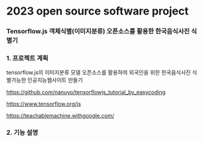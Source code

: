 # 2023 open source software project
### Tensorflow.js 객체식별(이미지분류) 오픈소스를 활용한 한국음식사진 식별기

### 1. 프로젝트 계획
tensorflow.js의 이미지분류 모델 오픈소스를 활용하여 외국인을 위한 한국음식사진 식별가능한 인공지능웹사이트 만들기

https://github.com/nanuyo/tensorflowjs_tutorial_by_easycoding

https://www.tensorflow.org/js

https://teachablemachine.withgoogle.com/

### 2. 기능 설명





